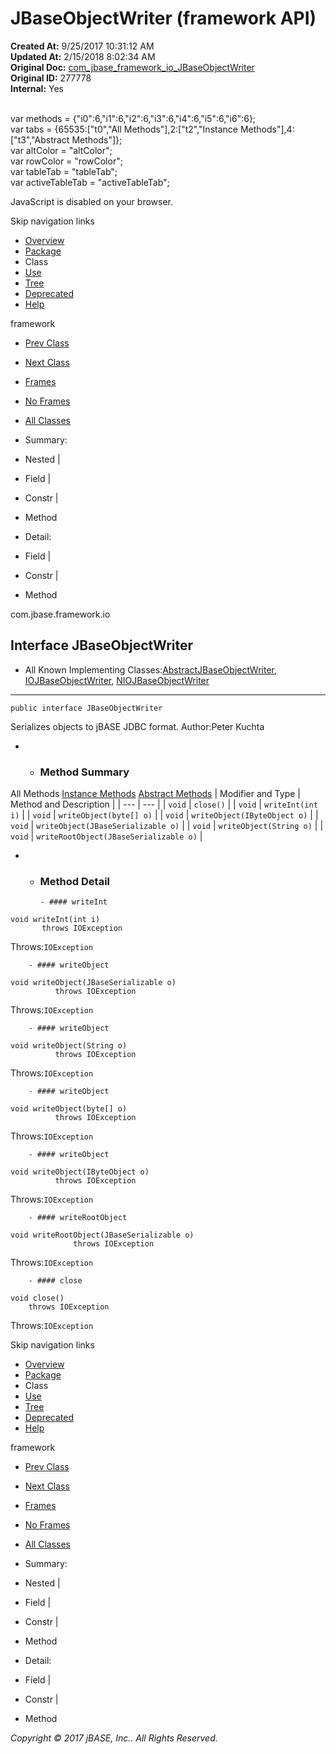 # JBaseObjectWriter (framework   API)

**Created At:** 9/25/2017 10:31:12 AM  
**Updated At:** 2/15/2018 8:02:34 AM  
**Original Doc:** [com_jbase_framework_io_JBaseObjectWriter](https://docs.jbase.com/39220-io/com_jbase_framework_io_JBaseObjectWriter)  
**Original ID:** 277778  
**Internal:** Yes  

<!--<br>    try {<br>        if (location.href.indexOf('is-external=true') == -1) {<br>            parent.document.title="JBaseObjectWriter (framework   API)";<br>        }<br>    }<br>    catch(err) {<br>    }<br>//--><br>var methods = {"i0":6,"i1":6,"i2":6,"i3":6,"i4":6,"i5":6,"i6":6};<br>var tabs = {65535:["t0","All Methods"],2:["t2","Instance Methods"],4:["t3","Abstract Methods"]};<br>var altColor = "altColor";<br>var rowColor = "rowColor";<br>var tableTab = "tableTab";<br>var activeTableTab = "activeTableTab";
JavaScript is disabled on your browser.

Skip navigation links

- [Overview](../../../../overview-summary.html)
- [Package](./../com.jbase.framework.io-%28framework---api%29)
- Class
- [Use](./../class-use/uses-of-interface-com.jbase.framework.io.jbaseobjectwriter-%28framework---api%29)
- [Tree](./../com.jbase.framework.io-class-hierarchy-%28framework---api%29)
- [Deprecated](../../../../deprecated-list.html)
- [Help](../../../../help-doc.html)


framework <br>

- [Prev Class](./../jbaseobjectreader-%28framework---api%29 "interface in com.jbase.framework.io")
- [Next Class](./../jbaseserializable-%28framework---api%29 "interface in com.jbase.framework.io")


- [Frames](./.)
- [No Frames](./.)


- [All Classes](../../../../allclasses-noframe.html)


<!--<br>  allClassesLink = document.getElementById("allclasses\_navbar\_top");<br>  if(window==top) {<br>    allClassesLink.style.display = "block";<br>  }<br>  else {<br>    allClassesLink.style.display = "none";<br>  }<br>  //-->

- Summary:
- Nested |
- Field |
- Constr |
- Method


- Detail:
- Field |
- Constr |
- Method

com.jbase.framework.io

## Interface JBaseObjectWriter

- All Known Implementing Classes:[AbstractJBaseObjectWriter](./. "class in com.jbase.framework.io"), [IOJBaseObjectWriter](./. "class in com.jbase.framework.io"), [NIOJBaseObjectWriter](./. "class in com.jbase.framework.io")
* * *


```
public interface JBaseObjectWriter
```

Serializes objects to jBASE JDBC format.
Author:Peter Kuchta

- - ### Method Summary


All Methods [Instance Methods](javascript:show%282%29;) [Abstract Methods](javascript:show%284%29;) | Modifier and Type | Method and Description |
| --- | --- |
| `void` | `close()`  |
| `void` | `writeInt(int i)`  |
| `void` | `writeObject(byte[] o)`  |
| `void` | `writeObject(IByteObject o)`  |
| `void` | `writeObject(JBaseSerializable o)`  |
| `void` | `writeObject(String o)`  |
| `void` | `writeRootObject(JBaseSerializable o)`  |

- - ### Method Detail

        - #### writeInt

```
void writeInt(int i)
       throws IOException
```
Throws:`IOException`


        - #### writeObject

```
void writeObject(JBaseSerializable o)
          throws IOException
```
Throws:`IOException`


        - #### writeObject

```
void writeObject(String o)
          throws IOException
```
Throws:`IOException`


        - #### writeObject

```
void writeObject(byte[] o)
          throws IOException
```
Throws:`IOException`


        - #### writeObject

```
void writeObject(IByteObject o)
          throws IOException
```
Throws:`IOException`


        - #### writeRootObject

```
void writeRootObject(JBaseSerializable o)
              throws IOException
```
Throws:`IOException`


        - #### close

```
void close()
    throws IOException
```
Throws:`IOException`

Skip navigation links

- [Overview](../../../../overview-summary.html)
- [Package](./../com.jbase.framework.io-%28framework---api%29)
- Class
- [Use](./../class-use/uses-of-interface-com.jbase.framework.io.jbaseobjectwriter-%28framework---api%29)
- [Tree](./../com.jbase.framework.io-class-hierarchy-%28framework---api%29)
- [Deprecated](../../../../deprecated-list.html)
- [Help](../../../../help-doc.html)


framework <br>

- [Prev Class](./../jbaseobjectreader-%28framework---api%29 "interface in com.jbase.framework.io")
- [Next Class](./../jbaseserializable-%28framework---api%29 "interface in com.jbase.framework.io")


- [Frames](./.)
- [No Frames](./.)


- [All Classes](../../../../allclasses-noframe.html)


<!--<br>  allClassesLink = document.getElementById("allclasses\_navbar\_bottom");<br>  if(window==top) {<br>    allClassesLink.style.display = "block";<br>  }<br>  else {<br>    allClassesLink.style.display = "none";<br>  }<br>  //-->

- Summary:
- Nested |
- Field |
- Constr |
- Method


- Detail:
- Field |
- Constr |
- Method

*Copyright © 2017 jBASE, Inc.. All Rights Reserved.*
